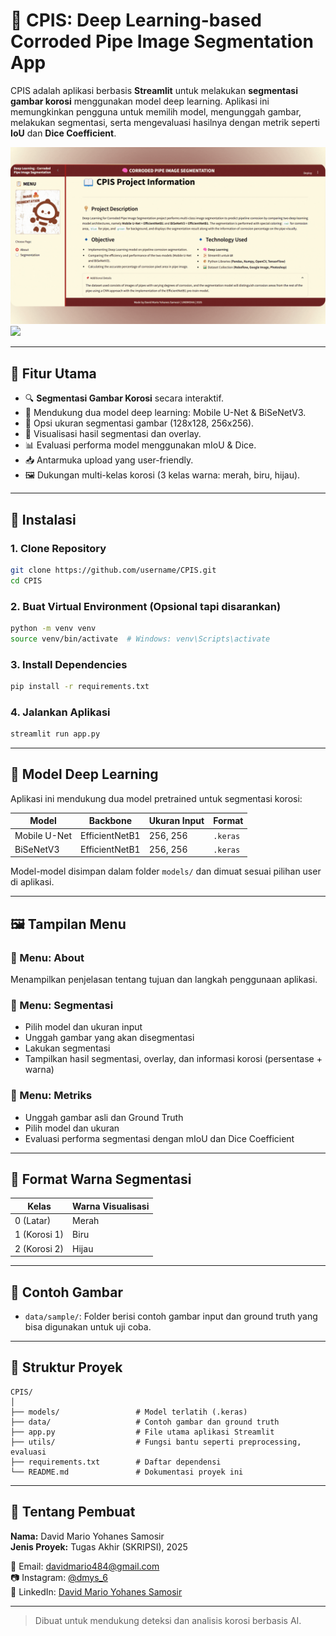 # 🔬 CPIS: Deep Learning-based Corroded Pipe Image Segmentation App

CPIS adalah aplikasi berbasis **Streamlit** untuk melakukan **segmentasi gambar korosi** menggunakan model deep learning. Aplikasi ini memungkinkan pengguna untuk memilih model, mengunggah gambar, melakukan segmentasi, serta mengevaluasi hasilnya dengan metrik seperti **IoU** dan **Dice Coefficient**.

<img src="preview.gif" width="700"/>
<img src="preview2.gif" width="700"/>

---

## 📌 Fitur Utama

- 🔍 **Segmentasi Gambar Korosi** secara interaktif.
- 🧠 Mendukung dua model deep learning: Mobile U-Net & BiSeNetV3.
- 📏 Opsi ukuran segmentasi gambar (128x128, 256x256).
- 🎨 Visualisasi hasil segmentasi dan overlay.
- 📊 Evaluasi performa model menggunakan mIoU & Dice.
- 📥 Antarmuka upload yang user-friendly.
- 🖼️ Dukungan multi-kelas korosi (3 kelas warna: merah, biru, hijau).

---

## 🚀 Instalasi

### 1. Clone Repository

```bash
git clone https://github.com/username/CPIS.git
cd CPIS
```

### 2. Buat Virtual Environment (Opsional tapi disarankan)

```bash
python -m venv venv
source venv/bin/activate  # Windows: venv\Scripts\activate
```

### 3. Install Dependencies

```bash
pip install -r requirements.txt
```

### 4. Jalankan Aplikasi

```bash
streamlit run app.py
```

---

## 🧠 Model Deep Learning

Aplikasi ini mendukung dua model pretrained untuk segmentasi korosi:

| Model           | Backbone         | Ukuran Input | Format    |
|----------------|------------------|--------------|-----------|
| Mobile U-Net   | EfficientNetB1   | 256, 256     | `.keras`  |
| BiSeNetV3      | EfficientNetB1   | 256, 256     | `.keras`  |

Model-model disimpan dalam folder `models/` dan dimuat sesuai pilihan user di aplikasi.

---

## 🖼️ Tampilan Menu

### 🔹 Menu: About
Menampilkan penjelasan tentang tujuan dan langkah penggunaan aplikasi.

### 🔹 Menu: Segmentasi
- Pilih model dan ukuran input
- Unggah gambar yang akan disegmentasi
- Lakukan segmentasi
- Tampilkan hasil segmentasi, overlay, dan informasi korosi (persentase + warna)

### 🔹 Menu: Metriks
- Unggah gambar asli dan Ground Truth
- Pilih model dan ukuran
- Evaluasi performa segmentasi dengan mIoU dan Dice Coefficient

---

## 🎨 Format Warna Segmentasi

| Kelas        | Warna Visualisasi |
|--------------|-------------------|
| 0 (Latar)    | Merah             |
| 1 (Korosi 1) | Biru              |
| 2 (Korosi 2) | Hijau             |

---

## 🧪 Contoh Gambar

- `data/sample/`: Folder berisi contoh gambar input dan ground truth yang bisa digunakan untuk uji coba.

---

## 📁 Struktur Proyek

```
CPIS/
│
├── models/                 # Model terlatih (.keras)
├── data/                   # Contoh gambar dan ground truth
├── app.py                  # File utama aplikasi Streamlit
├── utils/                  # Fungsi bantu seperti preprocessing, evaluasi
├── requirements.txt        # Daftar dependensi
└── README.md               # Dokumentasi proyek ini
```

---

## 👤 Tentang Pembuat

**Nama:** David Mario Yohanes Samosir  
**Jenis Proyek:** Tugas Akhir (SKRIPSI), 2025  

📧 Email: [davidmario484@gmail.com](mailto:davidmario484@gmail.com)  
📷 Instagram: [@dmys_6](https://instagram.com/dmys_6)  
💼 LinkedIn: [David Mario Yohanes Samosir](https://www.linkedin.com/in/david-mario-yohanes-samosir)

---

> Dibuat untuk mendukung deteksi dan analisis korosi berbasis AI.
